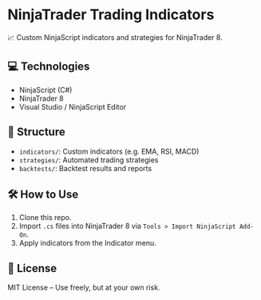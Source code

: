 # NinjaTrader Trading Indicators

📈 Custom NinjaScript indicators and strategies for NinjaTrader 8.

## 💻 Technologies
- NinjaScript (C#)
- NinjaTrader 8
- Visual Studio / NinjaScript Editor

## 📂 Structure
- `indicators/`: Custom indicators (e.g. EMA, RSI, MACD)
- `strategies/`: Automated trading strategies
- `backtests/`: Backtest results and reports

## 🛠️ How to Use
1. Clone this repo.
2. Import `.cs` files into NinjaTrader 8 via `Tools > Import NinjaScript Add-On`.
3. Apply indicators from the Indicator menu.

## 📝 License
MIT License – Use freely, but at your own risk.
